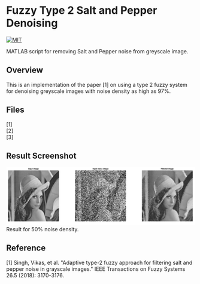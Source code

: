 # Fuzzy Type 2 Salt and Pepper Denoising
[![MIT](https://img.shields.io/badge/license-MIT-brightgreen.svg)](https://github.com/kritiksoman/Fuzzy-Salt-n-Pepper-Denoise/blob/master/LICENSE)

MATLAB script for removing Salt and Pepper noise from greyscale image.

## Overview
This is an implementation of the paper [1] on using a type 2 fuzzy system for denoising greyscale images with noise density as high as 97%. 

## Files
[1] <br>
[2] <br>
[3] <br>

## Result Screenshot
![image1](https://github.com/kritiksoman/Fuzzy-Salt-n-Pepper-Denoise/blob/master/results/denoise.png)
Result for 50% noise density.

## Reference
[1] Singh, Vikas, et al. "Adaptive type-2 fuzzy approach for filtering salt and pepper noise in grayscale images." IEEE Transactions on Fuzzy Systems 26.5 (2018): 3170-3176.
